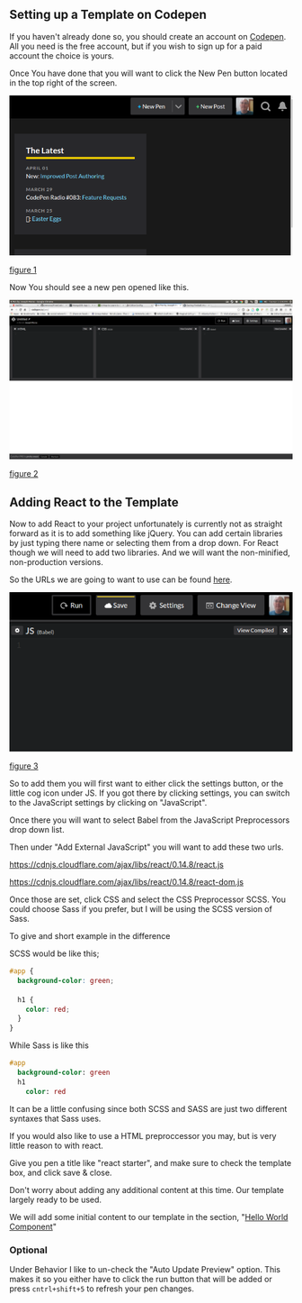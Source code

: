 ## Setting up a Template on Codepen

If you haven't already done so, you should create an account on [Codepen][1].
All you need is the free account, but if you wish to sign up for a paid account
the choice is yours.

Once You have done that you will want to click the New Pen button located in the top right of the screen.

![Create New Pen][figure 1]

[figure 1][figure 1]

Now You should see a new pen opened like this.

![New Pen][figure 2]

[figure 2][figure 2]

## Adding React to the Template

Now to add React to your project unfortunately is currently not as straight
forward as it is to add something like jQuery.  You can add certain libraries
by just typing there name or selecting them from a drop down.  For React though
we will need to add two libraries.  And we will want the non-minified,
non-production versions.

So the URLs we are going to want to use can be found [here][2].

![Open Settings][figure 3]

[figure 3][figure 3]

So to add them you will first want to either click the settings button, or the
little cog icon under JS. If you got there by clicking settings, you can switch
to the JavaScript settings by clicking on "JavaScript".

Once there you will want to select Babel from the JavaScript Preprocessors drop
down list.

Then under "Add External JavaScript" you will want to add these two urls.

https://cdnjs.cloudflare.com/ajax/libs/react/0.14.8/react.js

https://cdnjs.cloudflare.com/ajax/libs/react/0.14.8/react-dom.js

Once those are set, click CSS and select the CSS Preprocessor SCSS.  You could
choose Sass if you prefer, but I will be using the SCSS version of Sass.

To give and short example in the difference

SCSS would be like this;
```scss
#app {
  background-color: green;

  h1 {
    color: red;
  }
}
```

While Sass is like this
```sass
#app
  background-color: green
  h1
    color: red
```

It can be a little confusing since both SCSS and SASS are just two different
syntaxes that Sass uses.

If you would also like to use a HTML preproccessor you may, but is very little
reason to with react.

Give you pen a title like "react starter", and make sure to check the template
box, and click save & close.

Don't worry about adding any additional content at this time.  Our template
largely ready to be used.

We will add some initial content to our template in the section,
"[Hello World Component][3]"

### Optional

Under Behavior I like to un-check the "Auto Update Preview" option.  This makes
it so you either have to click the run button that will be added or press
`cntrl+shift+5` to refresh your pen changes.

[1]: https://codepen.io/signup (Code Pen Signup)
[2]: https://cdnjs.com/libraries/react/ (React CDN)
[3]: hello-world.md

[figure 1]: images/create-new-pen.png (Create New Pen)
[figure 2]: images/new-pen.png (New Pen Window)
[figure 3]: images/open-settings.png (Open The Settings Pane)
